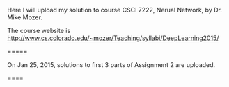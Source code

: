 Here I will upload my solution to course CSCI 7222, Nerual Network, by Dr. Mike Mozer.

The course website is 
http://www.cs.colorado.edu/~mozer/Teaching/syllabi/DeepLearning2015/

=====

On Jan 25, 2015, solutions to first 3 parts of Assignment 2 are uploaded.

====
